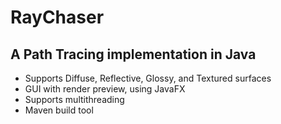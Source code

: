 # RayChaser
## A Path Tracing implementation in Java
- Supports Diffuse, Reflective, Glossy, and Textured surfaces
- GUI with render preview, using JavaFX
- Supports multithreading
- Maven build tool
